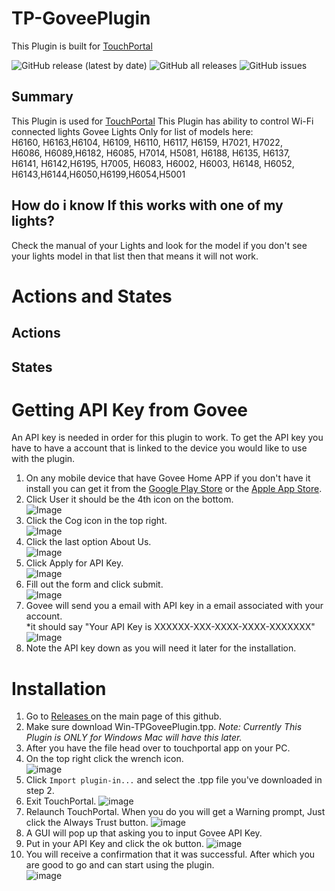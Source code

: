 # TP-GoveePlugin
This Plugin is built for [TouchPortal](https://www.touch-portal.com/assetsdb/show-all.php?cat=pl)

![GitHub release (latest by date)](https://img.shields.io/github/v/release/KillerBOSS2019/TP-GoveePlugin)
![GitHub all releases](https://img.shields.io/github/downloads/KillerBOSS2019/TP-GoveePlugin/total)
![GitHub issues](https://img.shields.io/github/issues/KillerBOSS2019/TP-GoveePlugin)

## Summary
This Plugin is used for [TouchPortal](https://www.touch-portal.com)
This Plugin has ability to control Wi-Fi connected lights Govee Lights Only for list of models here:  
H6160, H6163,H6104, H6109, H6110, H6117, H6159, H7021, H7022,  
H6086, H6089,H6182, H6085, H7014, H5081, H6188, H6135, H6137,  
H6141, H6142,H6195, H7005, H6083, H6002, H6003, H6148, H6052,  
H6143,H6144,H6050,H6199,H6054,H5001

## How do i know If this works with one of my lights?
Check the manual of your Lights and look for the model if you don't see
your lights model in that list then that means it will not work.

# Actions and States

## Actions

## States


# Getting API Key from Govee
An API key is needed in order for this plugin to work. To get the API key you have to have a account that is linked to the device you would like to use with the plugin.
1. On any mobile device that have Govee Home APP if you don't have it install you can get it from the [Google Play Store](https://play.google.com/store/apps/details?id=com.govee.home) or the [Apple App Store](https://apps.apple.com/us/app/govee-home/id1395696823).
2. Click User it should be the 4th icon on the bottom.  
![Image](/Images/API%20Request/GoveeApp.png)
3. Click the Cog icon in the top right.   
![Image](/Images/API%20Request/HomeScreen.png)
4. Click the last option About Us.  
![Image](/Images/API%20Request/SettingPage.png)
5. Click Apply for API Key.  
![Image](/Images/API%20Request/AboutUs.png)
6. Fill out the form and click submit.  
![Image](/Images/API%20Request/APIRequest.png)
7. Govee will send you a email with API key in a email associated with your account.  
*it should say "Your API Key is XXXXXX-XXX-XXXX-XXXX-XXXXXXX"
![Image](/Images/API%20Request/Email.png)
8. Note the API key down as you will need it later for the installation.

# Installation
1. Go to <a target="_blank" href="https://github.com/KillerBOSS2019/TP-GoveePlugin/releases" > Releases </a> on the main page of this github.
2. Make sure download Win-TPGoveePlugin.tpp. *Note: Currently This Plugin is ONLY for Windows Mac will have this later.*  
3. After you have the file head over to touchportal app on your PC.
4. On the top right click the wrench icon.  
![image](Images/Install/ImportPlugin.png)
5. Click `Import plugin-in...` and select the .tpp file you've downloaded in step 2.
6. Exit TouchPortal. 
![image](Images/Install/RestartTouchPortal.gif)
7. Relaunch TouchPortal. When you do you will get a Warning prompt, Just click the Always Trust button.
![image](Images/Install/TrustedSite.png)
8. A GUI will pop up that asking you to input Govee API Key.
9. Put in your API Key and click the ok button.
![image](Images/Install/GoveeAPIConfig.png)
10. You will receive a confirmation that it was successful. After which you are good to go and can start using the plugin.  
![image](Images/Install/GoveeAPISuccess.png)


